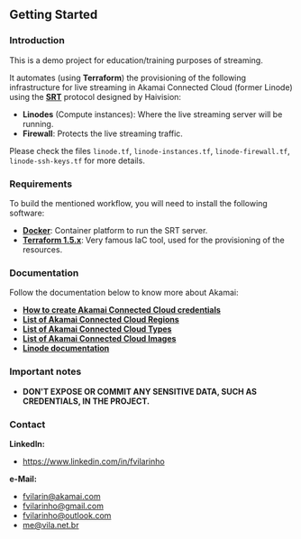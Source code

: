 Getting Started
---------------

### Introduction
This is a demo project for education/training purposes of streaming.

It automates (using **Terraform**) the provisioning of the following infrastructure for live streaming in Akamai 
Connected Cloud (former Linode) using the [**SRT**](https://www.haivision.com/products/srt-secure-reliable-transport/) 
protocol designed by Haivision:
- **Linodes** (Compute instances): Where the live streaming server will be running.
- **Firewall**: Protects the live streaming traffic.

Please check the files `linode.tf`, `linode-instances.tf`, `linode-firewall.tf`, `linode-ssh-keys.tf` for more details.

### Requirements

To build the mentioned workflow, you will need to install the following software:

- [**Docker**](https://www.docker.com): Container platform to run the SRT server.
- [**Terraform 1.5.x**](https://www.terraform.io): Very famous IaC tool, used for the provisioning of the resources.

### Documentation

Follow the documentation below to know more about Akamai:

- [**How to create Akamai Connected Cloud credentials**](https://www.linode.com/docs/api)
- [**List of Akamai Connected Cloud Regions**](https://www.linode.com/docs/api/regions/)
- [**List of Akamai Connected Cloud Types**](https://www.linode.com/docs/api/linode-types/)
- [**List of Akamai Connected Cloud Images**](https://www.linode.com/docs/api/images/)
- [**Linode documentation**](https://www.linode.com/docs/)

### Important notes
- **DON'T EXPOSE OR COMMIT ANY SENSITIVE DATA, SUCH AS CREDENTIALS, IN THE PROJECT.**

### Contact
**LinkedIn:**
- https://www.linkedin.com/in/fvilarinho

**e-Mail:**
- fvilarin@akamai.com
- fvilarinho@gmail.com
- fvilarinho@outlook.com
- me@vila.net.br
